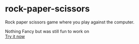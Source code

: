 # rock-paper-scissors
Rock paper scissors game where you play against the computer.  

Nothing Fancy but was still fun to work on  
[Try it now](Moses-Maina-ctrl.github.io/rock-paper-scissors)    

